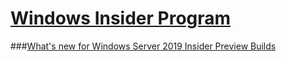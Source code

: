 # [Windows Insider Program](index.md)
###[What's new for Windows Server 2019 Insider Preview Builds](server/Whats-new-wip4biz.md.md)
